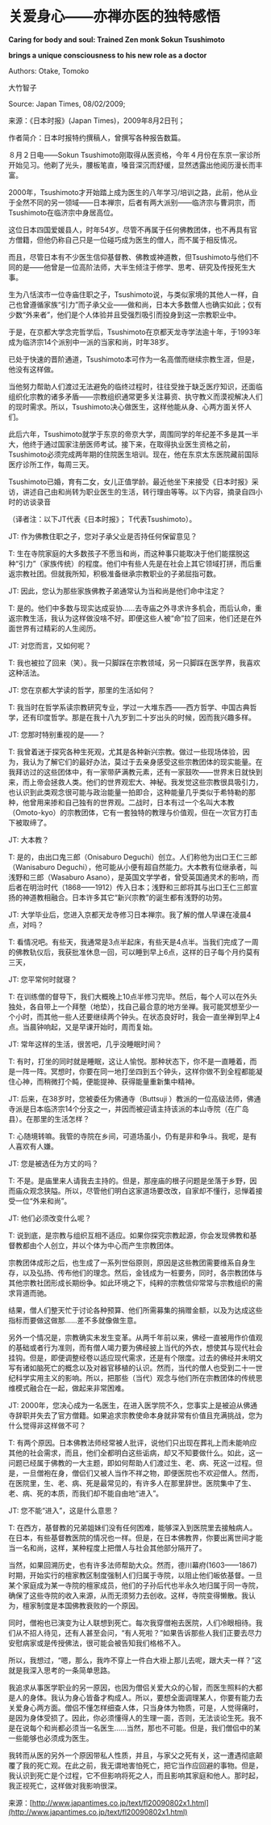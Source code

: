 # 关爱身心——亦禅亦医的独特感悟

**Caring for body and soul: Trained Zen monk Sokun Tsushimoto**

**brings a unique consciousness to his new role as a doctor**

Authors: Otake, Tomoko

大竹智子

Source: Japan Times, 08/02/2009;

来源：《日本时报》\(Japan Times\)，2009年8月2日刊；

作者简介：日本时报特约撰稿人，曾撰写各种报告数篇。

８月２日电——Sokun Tsushimoto刚取得从医资格，今年４月份在东京一家诊所开始见习。他剃了光头，腰板笔直，嗓音深沉而舒缓，显然透露出他阅历漫长而丰富。

2000年，Tsushimoto才开始踏上成为医生的八年学习/培训之路，此前，他从业于全然不同的另一领域——日本禅宗，后者有两大派别——临济宗与曹洞宗，而Tsushimoto在临济宗中身居高位。

这位日本四国爱媛县人，时年54岁。尽管不再属于任何佛教团体，也不再具有官方僧籍，但他仍称自己只是一位碰巧成为医生的僧人，而不属于相反情况。

而且，尽管日本有不少医生信仰基督教、佛教或神道教，但Tsushimoto与他们不同的是——他曾是一位高阶法师，大半生倾注于修学、思考、研究及传授死生大事。

生为八恬滨市一位寺庙住职之子，Tsushimoto说，与类似家境的其他人一样，自己也曾遵循家族“引力”而子承父业——做和尚，日本大多数僧人也确实如此；仅有少数“外来者”，他们是个人体验并且受强烈吸引而投身到这一宗教职业中。

于是，在京都大学念完哲学后，Tsushimoto在京都天龙寺学法逾十年，于1993年成为临济宗14个派别中一派的当家和尚，时年38岁。

已处于快速的晋阶通道，Tsushimoto本可作为一名高僧而继续宗教生涯，但是，他没有这样做。

当他努力帮助人们渡过无法避免的临终过程时，往往受挫于缺乏医疗知识，还面临组织化宗教的诸多矛盾——宗教组织通常更多关注募资、执守教义而漠视解决人们的现时需求。所以，Tsushimoto决心做医生，这样他能从身、心两方面关怀人们。

此后六年，Tsushimoto就学于东京的帝京大学，周围同学的年纪差不多是其一半大，他终于通过国家注册医师考试。接下来，在取得执业医生资格之前，Tsushimoto必须完成两年期的住院医生培训。现在，他在东京太东医院藏前国际医疗诊所工作，每周三天。

Tsushimoto已婚，育有二女，女儿正值学龄。最近他坐下来接受《日本时报》采访，讲述自己由和尚转为职业医生的生活，转行理由等等。以下内容，摘录自四小时的访谈录音

（译者注：以下JT代表《日本时报》； T代表Tsushimoto）。

JT: 作为佛教住职之子，您对子承父业是否持任何保留意见？

T: 生在寺院家庭的大多数孩子不愿当和尚，而这种事只能取决于他们能摆脱这种“引力”（家族传统）的程度。他们中有些人先是在社会上其它领域打拼，而后重返宗教社团。但就我所知，积极准备继承宗教职业的子弟屈指可数。

JT: 因此，您认为那些家族佛教子弟通常认为当和尚是他们命中注定？

T: 是的。他们中多数与现实达成妥协......去寺庙之外寻求许多机会，而后认命，重返宗教生活，我认为这样做没啥不好。即便这些人被“命”拉了回来，他们还是在外面世界有过精彩的人生阅历。

JT: 对您而言，又如何呢？

T: 我也被拉了回来（笑）。我一只脚踩在宗教领域，另一只脚踩在医学界，我喜欢这种活法。

JT: 您在京都大学读的哲学，那里的生活如何？

T: 我当时在哲学系读宗教研究专业，学过一大堆东西——西方哲学、中国古典哲学，还有印度哲学。那是在我十八九岁到二十岁出头的时候，因而我兴趣多样。

JT: 您那时特别重视的是——？

T: 我曾着迷于探究各种生死观，尤其是各种新兴宗教。做过一些现场体验，因为，我认为了解它们的最好办法，莫过于去亲身感受这些宗教团体的现实能量。在我拜访过的这些团体中，有一家带萨满教元素，还有一家鼓吹——世界末日就快到来，而上帝会拯救人类。他们的世界观宏大、神秘。我发觉这些宗教很具吸引力，也认识到此类观念很可能与政治能量一拍即合，这种能量几乎类似于希特勒的那种，他曾用来掺和自己独有的世界观。二战时，日本有过一个名叫大本教（Omoto-kyo）的宗教团体，它有一套独特的教理与价值观，但在一次官方打击下被取缔了。

JT: 大本教？

T: 是的，由出口鬼三郎（Onisaburo Deguchi）创立。人们称他为出口王仁三郎（Wanisaburo Deguchi），他可能从小便有超自然能力。大本教有位继承者，叫浅野和三郎（Wasaburo Asano），是英国文学学者，曾受英国通灵术的影响，而后者在明治时代（1868——1912）传入日本；浅野和三郎将其与出口王仁三郎宣扬的神道教相融合。日本许多其它“新兴宗教”的诞生都有浅野的功劳。

JT: 大学毕业后，您进入京都天龙寺修习日本禅宗。我了解的僧人早课在凌晨4点，对吗？

T: 看情况吧。有些天，我通常是3点半起床，有些天是4点半。当我们完成了一周的佛教轨仪后，我获批准休息一回，可以睡到早上6点，这样的日子每个月约莫有三天，

JT: 您平常何时就寝？

T: 在训练僧的督导下，我们大概晚上10点半修习完毕。然后，每个人可以在外头独处，各自带上一个拜壂（地垫），找自己最合意的地方坐禅。我可能冥想至少一个小时，而其他一些人还要继续两个钟头。在状态良好时，我会一直坐禅到早上4点。当晨钟响起，又是早课开始时，周而复始。

JT: 常年这样的生活，很苦吧，几乎没睡眠时间？

T: 有时，打坐的同时就是睡眠，这让人愉悦。那种状态下，你不是一直睡着，而是一阵一阵。冥想时，你要在同一地打坐四到五个钟头，这样你做不到全程都能凝住心神，而稍微打个盹，便能提神、获得能量重新集中精神。

JT: 后来，在38岁时，您被委任为佛通寺（Buttsuji ）教派的一位高级法师，佛通寺派是日本临济宗14个分支之一，并因而被迎请主持该派的本山寺院（在广岛县）。在那里的生活怎样？

T: 心随境转嘛。我管的寺院在乡间，可道场虽小，仍有是非和争斗。我呢，是有人喜欢有人嫌。

JT: 您是被选任为方丈的吗？

T: 不是。是庙里来人请我去主持的。但是，那座庙的根子问题是坐落于乡野，因而庙众观念狭隘。所以，尽管他们明白这家道场要改改，自家却不懂行，忌惮着接受一位“外来和尚”。

JT: 他们必须改变什么呢？

T: 说到底，是宗教与组织互相不适应。如果你探究宗教起源，你会发现佛教和基督教都由个人创立，并以个体为中心而产生宗教团体。

宗教团体成形之后，也生成了一系列世俗原则，原因是这些教团需要维系自身生存，以及弘扬、传布他们的理念。然后，金钱成为一桩要务，同时，各宗教团体与其他宗教社团形成长期纷争。如此环境之下，纯粹的宗教信仰常常与宗教组织的需求背道而驰。

结果，僧人们整天忙于讨论各种预算、他们所需募集的捐赠金额，以及为达成这些指标而要做这做那……差不多就像做生意。

另外一个情况是，宗教确实未发生变革。从两千年前以来，佛经一直被用作价值观的基础或者行为准则，而有僧人竭力要为佛经披上当代的外衣，想使其与现代社会挂钩。但是，即便调整经卷以适应现代需求，还是有个限度。过去的佛经并未明文写有诸如脑死亡的概念以及对器官移植的认识。然而，当代的僧人也受到二十一世纪科学实用主义的影响。所以，把那些（当代）观念与他们所在宗教团体的传统思维模式融合在一起，做起来非常困难。

JT: 2000年，您决心成为一名医生，在进入医学院不久，您事实上是被迫从佛通寺辞职并失去了官方僧籍。如果追求宗教使命本身就非常有价值且充满挑战，您为什么觉得非这样做不可？

T: 有两个原因。日本佛教法师经常被人批评，说他们只出现在葬礼上而未能响应其他的社会需求，而且，他们全都明白这些诟病，却又不知要做什么。如此，这一问题已经属于佛教的一大主题，即如何帮助人们渡过生、老、病、死这一过程。但是，一旦僧袍在身，僧侣们又被人当作不祥之物，即便医院也不欢迎僧人。然而，在医院里，生、老、病、死是最常见的，有许多人在那里辞世。医院集中了生、老、病、死的本质，而我们却不能自由地“进入”。

JT: 您不能“进入”，这是什么意思？

T: 在西方，基督教的兄弟姐妹们没有任何困难，能够深入到医院里去接触病人。在日本，有些基督教医院的情况也一样。但是，在日本佛教界，你要出离世间才能当一名和尚，这样，某种程度上把僧人与社会其他部分隔开了。

当然，如果回溯历史，也有许多法师帮助大众。然而，德川幕府\(1603——1867\)时期，开始实行的檀家教区制度强制人们归属于寺院，以阻止他们皈依基督。一旦某个家庭成为某一寺院的檀家成员，他们的子孙后代也半永久地归属于同一寺院，确保了这些寺院的收入来源，从而无须努力去创收。这样，寺院变得懒散。我认为，檀家制度是本国佛教衰败的一个原因。

同时，僧袍也已演变为让人联想到死亡。每次我穿僧袍去医院，人们冷眼相待。我们从不招人待见，还有人甚至会问，“有人死啦？”如果告诉那些人我们正要去尽力安慰病家或是传授佛法，很可能会被告知我们格格不入。

所以，我想过，“嗯，那么，我咋不穿上一件白大褂上那儿去呢，跟大夫一样？”这就是我深入思考的一条简单思路。

我追求从事医学职业的另一原因，也因为僧侣关爱大众的心智，而医生照料的大都是人的身体。我认为身心皆备才构成人。所以，要想全面调理某人，你要有能力去关爱身心两方面。僧侣不懂怎样细查人体，只当身体为物质，可是，人觉得痛时，是因为身体受损了。因此，你必须懂得人的生理一面，否则，无法谈论生死。我不是在说每个和尚都必须当一名医生……当然，那也不可能。但是，我们僧侣中的某一些能够也必须成为医生。

我转而从医的另外一个原因带私人性质，并且，与家父之死有关，这一遭遇彻底颠覆了我的死亡观。在此之前，我无谓地害怕死亡，把它当作应回避的事物。但是，我认识到死亡是个过程，它不但影响将死之人，而且影响其家庭和他人。那时起，我正视死亡，这样做对我影响很深。

来源：[http://www.japantimes.co.jp/text/fl20090802x1.html](http://www.japantimes.co.jp/text/fl20090802x1.html)

